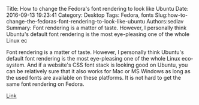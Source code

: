 Title: How to change the Fedora's font rendering to look like Ubuntu
Date: 2016-09-13 19:23:41
Category: Desktop
Tags: Fedora, fonts
Slug:how-to-change-the-fedoras-font-rendering-to-look-like-ubuntu
Authors:sedlav
Summary: Font rendering is a matter of taste. However, I personally think Ubuntu's default font rendering is the most eye-pleasing one of the whole Linux ec

> 
Font rendering is a matter of taste. However, I personally think Ubuntu's default font rendering is the most eye-pleasing one of the whole Linux eco-system. And if a website's CSS font stack is looking good on Ubuntu, you can be relatively sure that it also works for Mac or MS Windows as long as the used fonts are available on these platforms. It is not hard to get the same font rendering on Fedora.

[Link](http://blog.andreas-haerter.com/2011/07/18/tune-improve-fedora-fonts-typeface-ubuntu-like-sharp-fonts)
